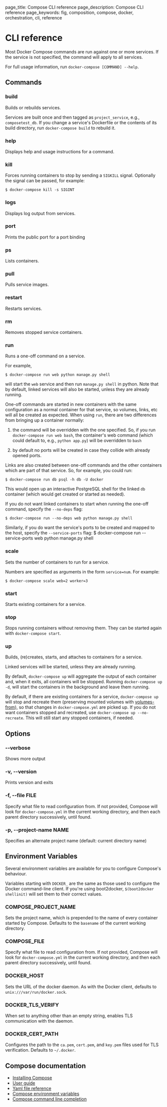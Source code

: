 page_title: Compose CLI reference
page_description: Compose CLI reference
page_keywords: fig, composition, compose, docker, orchestration, cli, reference


# CLI reference

Most Docker Compose commands are run against one or more services. If
the service is not specified, the command will apply to all services.

For full usage information, run `docker-compose [COMMAND] --help`.

## Commands

### build

Builds or rebuilds services.

Services are built once and then tagged as `project_service`, e.g.,
`composetest_db`. If you change a service's Dockerfile or the contents of its
build directory, run `docker-compose build` to rebuild it.

### help

Displays help and usage instructions for a command.

### kill

Forces running containers to stop by sending a `SIGKILL` signal. Optionally the
signal can be passed, for example:

    $ docker-compose kill -s SIGINT

### logs

Displays log output from services.

### port

Prints the public port for a port binding

### ps

Lists containers.

### pull

Pulls service images.

### restart

Restarts services.

### rm

Removes stopped service containers.


### run

Runs a one-off command on a service.

For example,

    $ docker-compose run web python manage.py shell

will start the `web` service and then run `manage.py shell` in python.
Note that by default, linked services will also be started, unless they are
already running.

One-off commands are started in new containers with the same configuration as a
normal container for that service, so volumes, links, etc will all be created as
expected. When using `run`, there are two differences from bringing up a
container normally:

1. the command will be overridden with the one specified. So, if you run
`docker-compose run web bash`, the container's web command (which could default
to, e.g., `python app.py`) will be overridden to `bash`

2. by default no ports will be created in case they collide with already opened
ports.

Links are also created between one-off commands and the other containers which
are part of that service. So, for example, you could run:

    $ docker-compose run db psql -h db -U docker

This would open up an interactive PostgreSQL shell for the linked `db` container
(which would get created or started as needed).

If you do not want linked containers to start when running the one-off command,
specify the `--no-deps` flag:

    $ docker-compose run --no-deps web python manage.py shell

Similarly, if you do want the service's ports to be created and mapped to the
host, specify the `--service-ports` flag:
	$ docker-compose run --service-ports web python manage.py shell

### scale

Sets the number of containers to run for a service.

Numbers are specified as arguments in the form `service=num`. For example:

    $ docker-compose scale web=2 worker=3

### start

Starts existing containers for a service.

### stop

Stops running containers without removing them. They can be started again with
`docker-compose start`.

### up

Builds, (re)creates, starts, and attaches to containers for a service.

Linked services will be started, unless they are already running.

By default, `docker-compose up` will aggregate the output of each container and,
when it exits, all containers will be stopped. Running `docker-compose up -d`,
will start the containers in the background and leave them running.

By default, if there are existing containers for a service, `docker-compose up` will stop and recreate them (preserving mounted volumes with [volumes-from]), so that changes in `docker-compose.yml` are picked up. If you do not want containers stopped and recreated, use `docker-compose up --no-recreate`. This will still start any stopped containers, if needed.

[volumes-from]: http://docs.docker.io/en/latest/use/working_with_volumes/

## Options

### --verbose

 Shows more output

### -v, --version

 Prints version and exits

### -f, --file FILE

 Specify what file to read configuration from. If not provided, Compose will look
 for `docker-compose.yml` in the current working directory, and then each parent
 directory successively, until found.


### -p, --project-name NAME

 Specifies an alternate project name (default: current directory name)


## Environment Variables

Several environment variables are available for you to configure Compose's behaviour.

Variables starting with `DOCKER_` are the same as those used to configure the
Docker command-line client. If you're using boot2docker, `$(boot2docker shellinit)`
will set them to their correct values.

### COMPOSE\_PROJECT\_NAME

Sets the project name, which is prepended to the name of every container started by Compose. Defaults to the `basename` of the current working directory.

### COMPOSE\_FILE

Specify what file to read configuration from. If not provided, Compose will look
for `docker-compose.yml` in the current working directory, and then each parent
directory successively, until found.

### DOCKER\_HOST

Sets the URL of the docker daemon. As with the Docker client, defaults to `unix:///var/run/docker.sock`.

### DOCKER\_TLS\_VERIFY

When set to anything other than an empty string, enables TLS communication with
the daemon.

### DOCKER\_CERT\_PATH

Configures the path to the `ca.pem`, `cert.pem`, and `key.pem` files used for TLS verification. Defaults to `~/.docker`.

## Compose documentation

- [Installing Compose](install.md)
- [User guide](index.md)
- [Yaml file reference](yml.md)
- [Compose environment variables](env.md)
- [Compose command line completion](completion.md)
